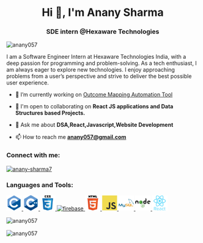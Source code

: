 <h1 align="center">Hi 👋, I'm Anany Sharma</h1>
<h3 align="center">SDE intern @Hexaware Technologies</h3>

<p align="left"><img src="https://komarev.com/ghpvc/?username=anany057&label=Profile%20views&color=0e75b6&style=flat" alt="anany057" /> </p>
<p align="left">
I am a Software Engineer Intern at Hexaware Technologies India, with a deep passion for programming and problem-solving. As a tech enthusiast, I am always eager to explore new technologies. I enjoy approaching problems from a user’s perspective and strive to deliver the best possible user experience. </p>

- 🔭 I’m currently working on [Outcome Mapping Automation Tool](https://outcome-mapping-tool.vercel.app/#)

- 🤝 I'm open to collaborating on **React JS applications and Data Structures based Projects.**

- 💬 Ask me about **DSA,React,Javascript,Website Development**

- 📫 How to reach me **anany057@gmail.com**

<h3 align="left">Connect with me:</h3>
<p align="left">
<a href="https://linkedin.com/in/anany-sharma7" target="blank"><img align="center" src="https://raw.githubusercontent.com/rahuldkjain/github-profile-readme-generator/master/src/images/icons/Social/linked-in-alt.svg" alt="anany-sharma7" height="30" width="40" /></a>
</p>

<h3 align="left">Languages and Tools:</h3>
<p align="left"> <a href="https://www.cprogramming.com/" target="_blank" rel="noreferrer"> <img src="https://raw.githubusercontent.com/devicons/devicon/master/icons/c/c-original.svg" alt="c" width="40" height="40"/> </a> <a href="https://www.w3schools.com/cpp/" target="_blank" rel="noreferrer"> <img src="https://raw.githubusercontent.com/devicons/devicon/master/icons/cplusplus/cplusplus-original.svg" alt="cplusplus" width="40" height="40"/> </a> <a href="https://www.w3schools.com/css/" target="_blank" rel="noreferrer"> <img src="https://raw.githubusercontent.com/devicons/devicon/master/icons/css3/css3-original-wordmark.svg" alt="css3" width="40" height="40"/> </a> <a href="https://firebase.google.com/" target="_blank" rel="noreferrer"> <img src="https://www.vectorlogo.zone/logos/firebase/firebase-icon.svg" alt="firebase" width="40" height="40"/> </a> <a href="https://www.w3.org/html/" target="_blank" rel="noreferrer"> <img src="https://raw.githubusercontent.com/devicons/devicon/master/icons/html5/html5-original-wordmark.svg" alt="html5" width="40" height="40"/> </a> <a href="https://developer.mozilla.org/en-US/docs/Web/JavaScript" target="_blank" rel="noreferrer"> <img src="https://raw.githubusercontent.com/devicons/devicon/master/icons/javascript/javascript-original.svg" alt="javascript" width="40" height="40"/> </a> <a href="https://www.mysql.com/" target="_blank" rel="noreferrer"> <img src="https://raw.githubusercontent.com/devicons/devicon/master/icons/mysql/mysql-original-wordmark.svg" alt="mysql" width="40" height="40"/> </a> <a href="https://nodejs.org" target="_blank" rel="noreferrer"> <img src="https://raw.githubusercontent.com/devicons/devicon/master/icons/nodejs/nodejs-original-wordmark.svg" alt="nodejs" width="40" height="40"/> </a> <a href="https://reactjs.org/" target="_blank" rel="noreferrer"> <img src="https://raw.githubusercontent.com/devicons/devicon/master/icons/react/react-original-wordmark.svg" alt="react" width="40" height="40"/> </a> </p>

<p><img align="center" src="https://github-readme-stats.vercel.app/api/top-langs?username=anany057&show_icons=true&locale=en&layout=compact" alt="anany057" /></p>

<p><img align="center" src="https://github-readme-streak-stats.herokuapp.com/?user=anany057&" alt="anany057" /></p>

